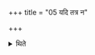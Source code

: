 +++
title = "05 यदि तत्र न"

+++

<details><summary>थिते</summary>

यदि तत्र न विन्देयुर्गृहपतिना व्युच्यम् ५
</details>

